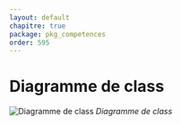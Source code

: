 ```yaml
---
layout: default
chapitre: true
package: pkg_competences
order: 595
---
```


# Diagramme de class

![Diagramme de class](/soli-lms/pkg_competences/images/classes_pkg_competences.svg)
*Diagramme de class*